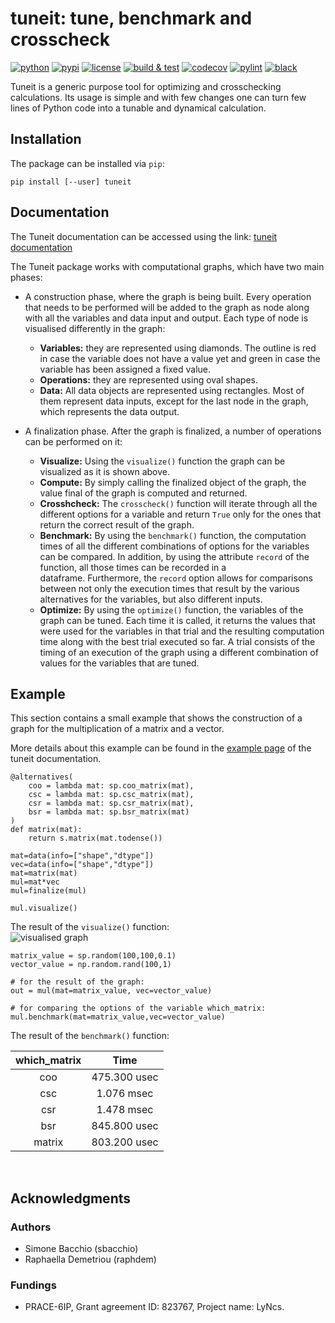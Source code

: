 # tuneit: tune, benchmark and crosscheck

[![python](https://img.shields.io/pypi/pyversions/tuneit.svg?logo=python&logoColor=white)](https://pypi.org/project/tuneit/)
[![pypi](https://img.shields.io/pypi/v/tuneit.svg?logo=python&logoColor=white)](https://pypi.org/project/tuneit/)
[![license](https://img.shields.io/github/license/Lyncs-API/tuneit?logo=github&logoColor=white)](https://github.com/Lyncs-API/tuneit/blob/master/LICENSE)
[![build & test](https://img.shields.io/github/workflow/status/Lyncs-API/tuneit/build%20&%20test?logo=github&logoColor=white)](https://github.com/Lyncs-API/tuneit/actions)
[![codecov](https://img.shields.io/codecov/c/github/Lyncs-API/tuneit?logo=codecov&logoColor=white)](https://codecov.io/gh/Lyncs-API/tuneit)
[![pylint](https://img.shields.io/badge/pylint%20score-8.8%2F10-yellowgreen?logo=python&logoColor=white)](http://pylint.pycqa.org/)
[![black](https://img.shields.io/badge/code%20style-black-000000.svg?logo=codefactor&logoColor=white)](https://github.com/ambv/black)

Tuneit is a generic purpose tool for optimizing and crosschecking calculations.
Its usage is simple and with few changes one can turn few lines of Python code
into a tunable and dynamical calculation.

## Installation

The package can be installed via `pip`:

```
pip install [--user] tuneit
```

## Documentation

The Tuneit documentation can be accessed using the link: 
[tuneit documentation](https://tuneit.readthedocs.io/en/latest/)

The Tuneit package works with computational graphs, which have two main phases:

- A construction phase, where the graph is being built. Every operation that needs to be performed will be added to the graph as node along with all the variables and data input and output. Each type of node is visualised differently in the graph:
   
    * **Variables:** they are represented using diamonds. The outline is red in case the variable does not have a value yet and green in  case the variable has been assigned a fixed value.
    * **Operations:** they are represented using oval shapes.
    * **Data:** All data objects are represented using rectangles. Most of them represent data inputs, except for the last node in the graph, which represents the data output. 

- A finalization phase. After the graph is finalized, a number of operations can be performed on it:

    * **Visualize:** Using the `visualize()` function the graph can be visualized as it is shown above.
    * **Compute:** By simply calling the finalized object of the graph, the value final of the graph is computed and returned. 
    * **Crosshcheck:** The `crosscheck()` function will iterate through all the different options for a variable and return `True` 
      only for the ones that return the correct result of the graph. 
    * **Benchmark:** By using the `benchmark()` function, the computation times of all the different combinations of options for the 
      variables can be compared. In addition, by using the attribute `record` of the function, all those times can be recorded in a  
      dataframe. Furthermore, the `record` option allows for comparisons between not only the execution times that result by the various 
      alternatives for the variables, but also different inputs.
    * **Optimize:** By using the `optimize()` function, the variables of the graph can be tuned. Each time it is called, it returns the values that were used for the variables in that trial and the resulting computation time along with the best trial executed so far. 
      A trial consists of the timing of an execution of the graph using a different combination of values for the variables that are tuned. 


## Example

This section contains a small example that shows the construction of a graph for the multiplication of a matrix and a vector.

More details about this example can be found in the [example page](https://tuneit.readthedocs.io/en/latest/example.html) of the tuneit documentation.

````````````
@alternatives( 
    coo = lambda mat: sp.coo_matrix(mat),
    csc = lambda mat: sp.csc_matrix(mat),
    csr = lambda mat: sp.csr_matrix(mat),
    bsr = lambda mat: sp.bsr_matrix(mat)
)
def matrix(mat):
    return s.matrix(mat.todense())
    
mat=data(info=["shape","dtype"])
vec=data(info=["shape","dtype"])
mat=matrix(mat)
mul=mat*vec
mul=finalize(mul)

mul.visualize()
```````````````
The result of the `visualize()` function:
<br/>
![visualised graph](docs/images/visualised_graph1.png)

```````````````
matrix_value = sp.random(100,100,0.1)
vector_value = np.random.rand(100,1)

# for the result of the graph:
out = mul(mat=matrix_value, vec=vector_value) 

# for comparing the options of the variable which_matrix:
mul.benchmark(mat=matrix_value,vec=vector_value)
```````````````
The result of the `benchmark()` function:

| which_matrix     | Time           |
| :--------------: | :------------: |
| coo              | 475.300 usec   |
| csc              | 1.076 msec     |
| csr              | 1.478 msec     |
| bsr              | 845.800 usec   |
| matrix           | 803.200 usec   |

<br/>

## Acknowledgments

### Authors
- Simone Bacchio (sbacchio)
- Raphaella Demetriou (raphdem)

### Fundings
- PRACE-6IP, Grant agreement ID: 823767, Project name: LyNcs.